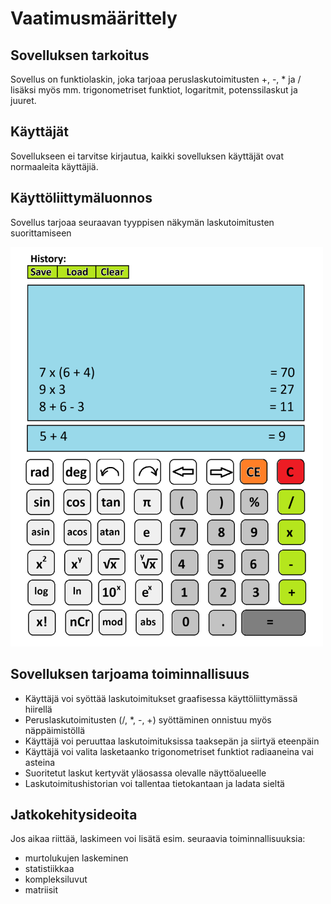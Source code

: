 # Vaatimusmäärittely

## Sovelluksen tarkoitus

Sovellus on funktiolaskin, joka tarjoaa peruslaskutoimitusten +, -, * ja / lisäksi myös mm. trigonometriset funktiot, logaritmit, potenssilaskut ja juuret. 

## Käyttäjät

Sovellukseen ei tarvitse kirjautua, kaikki sovelluksen käyttäjät ovat normaaleita käyttäjiä.

## Käyttöliittymäluonnos

Sovellus tarjoaa seuraavan tyyppisen näkymän laskutoimitusten suorittamiseen

<img src="./kuvat/kayttoliittyma-luonnos.png" alt="GUI" width="500px">

## Sovelluksen tarjoama toiminnallisuus

- Käyttäjä voi syöttää laskutoimitukset graafisessa käyttöliittymässä hiirellä
- Peruslaskutoimitusten (/, *, -, +) syöttäminen onnistuu myös näppäimistöllä
- Käyttäjä voi peruuttaa laskutoimituksissa taaksepän ja siirtyä eteenpäin
- Käyttäjä voi valita lasketaanko trigonometriset funktiot radiaaneina vai asteina
- Suoritetut laskut kertyvät yläosassa olevalle näyttöalueelle
- Laskutoimitushistorian voi tallentaa tietokantaan ja ladata sieltä

## Jatkokehitysideoita

Jos aikaa riittää, laskimeen voi lisätä esim. seuraavia toiminnallisuuksia: 
- murtolukujen laskeminen
- statistiikkaa
- kompleksiluvut
- matriisit
